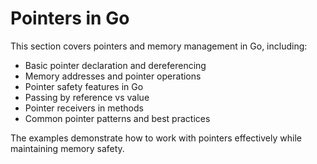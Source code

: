 # Pointers in Go

This section covers pointers and memory management in Go, including:

- Basic pointer declaration and dereferencing
- Memory addresses and pointer operations
- Pointer safety features in Go
- Passing by reference vs value
- Pointer receivers in methods
- Common pointer patterns and best practices

The examples demonstrate how to work with pointers effectively while maintaining memory safety.